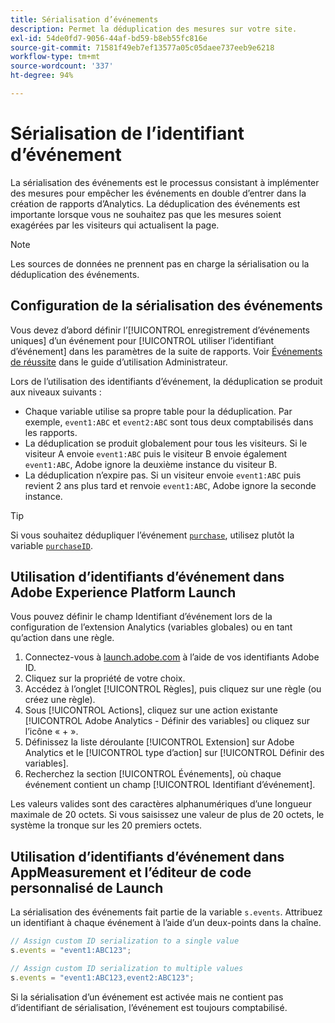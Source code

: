 ```yaml
---
title: Sérialisation d’événements
description: Permet la déduplication des mesures sur votre site.
exl-id: 54de0fd7-9056-44af-bd59-b8eb55fc816e
source-git-commit: 71581f49eb7ef13577a05c05daee737eeb9e6218
workflow-type: tm+mt
source-wordcount: '337'
ht-degree: 94%

---
```


# Sérialisation de l’identifiant d’événement

La sérialisation des événements est le processus consistant à implémenter des mesures pour empêcher les événements en double d’entrer dans la création de rapports d’Analytics. La déduplication des événements est importante lorsque vous ne souhaitez pas que les mesures soient exagérées par les visiteurs qui actualisent la page.

>[!NOTE]
>
>Les sources de données ne prennent pas en charge la sérialisation ou la déduplication des événements.

## Configuration de la sérialisation des événements

Vous devez d’abord définir l’[!UICONTROL enregistrement d’événements uniques] d’un événement pour [!UICONTROL utiliser l’identifiant d’événement] dans les paramètres de la suite de rapports. Voir [Événements de réussite](/help/admin/admin/c-success-events/success-event.md) dans le guide d’utilisation Administrateur.

Lors de l’utilisation des identifiants d’événement, la déduplication se produit aux niveaux suivants :

* Chaque variable utilise sa propre table pour la déduplication. Par exemple, `event1:ABC` et `event2:ABC` sont tous deux comptabilisés dans les rapports.
* La déduplication se produit globalement pour tous les visiteurs. Si le visiteur A envoie `event1:ABC` puis le visiteur B envoie également `event1:ABC`, Adobe ignore la deuxième instance du visiteur B.
* La déduplication n’expire pas. Si un visiteur envoie `event1:ABC` puis revient 2 ans plus tard et renvoie `event1:ABC`, Adobe ignore la seconde instance.

>[!TIP]
>
>Si vous souhaitez dédupliquer l’événement [`purchase`](event-purchase.md), utilisez plutôt la variable [`purchaseID`](../purchaseid.md).

## Utilisation d’identifiants d’événement dans Adobe Experience Platform Launch

Vous pouvez définir le champ Identifiant d’événement lors de la configuration de l’extension Analytics (variables globales) ou en tant qu’action dans une règle.

1. Connectez-vous à [launch.adobe.com](https://launch.adobe.com) à l’aide de vos identifiants Adobe ID.
2. Cliquez sur la propriété de votre choix.
3. Accédez à l’onglet [!UICONTROL Règles], puis cliquez sur une règle (ou créez une règle).
4. Sous [!UICONTROL Actions], cliquez sur une action existante [!UICONTROL Adobe Analytics - Définir des variables] ou cliquez sur l’icône « + ».
5. Définissez la liste déroulante [!UICONTROL Extension] sur Adobe Analytics et le [!UICONTROL type d’action] sur [!UICONTROL Définir des variables].
6. Recherchez la section [!UICONTROL Événements], où chaque événement contient un champ [!UICONTROL Identifiant d’événement].

Les valeurs valides sont des caractères alphanumériques d’une longueur maximale de 20 octets. Si vous saisissez une valeur de plus de 20 octets, le système la tronque sur les 20 premiers octets.

## Utilisation d’identifiants d’événement dans AppMeasurement et l’éditeur de code personnalisé de Launch

La sérialisation des événements fait partie de la variable `s.events`. Attribuez un identifiant à chaque événement à l’aide d’un deux-points dans la chaîne.

```js
// Assign custom ID serialization to a single value
s.events = "event1:ABC123";

// Assign custom ID serialization to multiple values
s.events = "event1:ABC123,event2:ABC123";
```

Si la sérialisation d’un événement est activée mais ne contient pas d’identifiant de sérialisation, l’événement est toujours comptabilisé.
